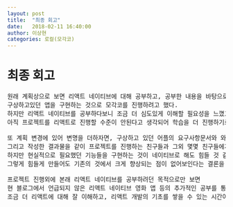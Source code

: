 ```yaml
---
layout: post
title:  "최종 회고"
date:   2018-02-11 16:40:00
author: 이상현
categories: 로컬(모각코)
---
```


# 최종 회고

<pre>
원래 계획상으로 보면 리액트 네이티브에 대해 공부하고, 공부한 내용을 바탕으로 프로젝트를 통해
구상하고있던 앱을 구현하는 것으로 모각코를 진행하려고 했다.
하지만 리액트 네이티브를 공부하다보니 조금 더 심도있게 이해할 필요성을 느꼈고,
아직 프로젝트를 리액트로 진행할 수준이 안된다고 생각되어 학습을 더 진행하기로 하였다.

또 계획 변경에 있어 변명을 더하자면, 구상하고 있던 어플의 요구사항문서와 와이어프레임을 작성하기는 했었다.
그리고 작성한 결과물을 같이 프로젝트를 진행하는 친구들과 그외 몇몇 친구들에게 보여주고 피드백을 받았다.
하지만 현실적으로 필요했던 기능들을 구현하는 것이 네이티브로 해도 힘들 것 같다는 점과,
그렇게 힘들게 만들어도 기존의 것에서 크게 향상되는 점이 없어보인다는 결론을 내려 보류하기로 하였다.

프로젝트 진행외에 본래 리액트 네이티브를 공부하려던 목적으로만 보면
현 블로그에서 언급되지 않은 리액트 네이티브 영화 앱 등의 추가적인 공부를 통해서
조금 더 리액트에 대해 잘 이해하고, 리액트 개발의 기초를 쌓을 수 있는 시간이 되었던 것 같다.
</pre>
